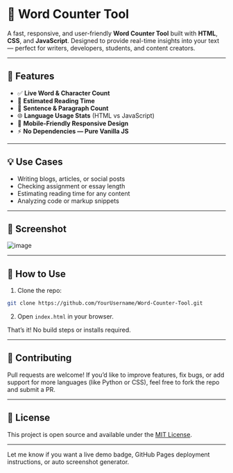 # 📝 Word Counter Tool

A fast, responsive, and user-friendly **Word Counter Tool** built with **HTML**, **CSS**, and **JavaScript**. Designed to provide real-time insights into your text — perfect for writers, developers, students, and content creators.

---

## 🚀 Features

* ✅ **Live Word & Character Count**
* 🧠 **Estimated Reading Time**
* 🔢 **Sentence & Paragraph Count**
* 🌐 **Language Usage Stats** (HTML vs JavaScript)
* 📱 **Mobile-Friendly Responsive Design**
* ⚡ **No Dependencies — Pure Vanilla JS**

---

## 💡 Use Cases

* Writing blogs, articles, or social posts
* Checking assignment or essay length
* Estimating reading time for any content
* Analyzing code or markup snippets

---

## 📸 Screenshot

![image](https://github.com/user-attachments/assets/08fd2e0f-a8f5-4384-ba58-c236f476362f)

---

## 🔧 How to Use

1. Clone the repo:

```bash
git clone https://github.com/YourUsername/Word-Counter-Tool.git
```

2. Open `index.html` in your browser.

That’s it! No build steps or installs required.

---

## 🌟 Contributing

Pull requests are welcome! If you’d like to improve features, fix bugs, or add support for more languages (like Python or CSS), feel free to fork the repo and submit a PR.

---

## 📄 License

This project is open source and available under the [MIT License](LICENSE).

---

Let me know if you want a live demo badge, GitHub Pages deployment instructions, or auto screenshot generator.
